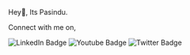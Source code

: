 Hey👋, Its Pasindu.

Connect with me on,
<div id="badges">
  <img src="https://cdn-icons-png.flaticon.com/512/3670/3670144.png" alt="LinkedIn Badge"/>
  <img src="https://img.shields.io/badge/YouTube-red?style=for-the-badge&logo=youtube&logoColor=white" alt="Youtube Badge"/>
  <img src="https://img.shields.io/badge/Twitter-blue?style=for-the-badge&logo=twitter&logoColor=white" alt="Twitter Badge"/>
</div>
